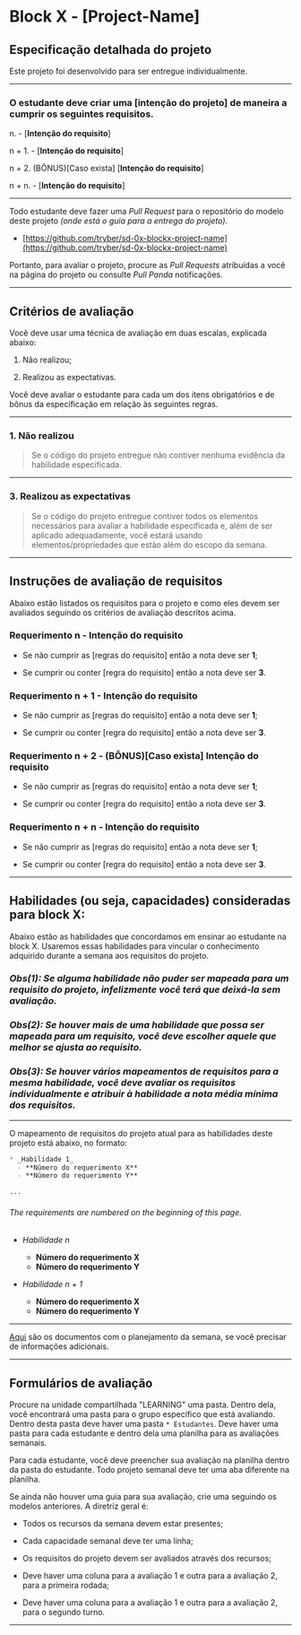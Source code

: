 # Block X - [Project-Name]

## Especificação detalhada do projeto

Este projeto foi desenvolvido para ser entregue individualmente.

---

### O estudante deve criar uma [intenção do projeto] de maneira a cumprir os seguintes requisitos.

n. - [**Intenção do requisito**]

n + 1. - [**Intenção do requisito**]

n + 2. (BÔNUS)[Caso exista] [**Intenção do requisito**]

n + n. - [**Intenção do requisito**]

---

Todo estudante deve fazer uma _Pull Request_ para o repositório do modelo deste projeto _(onde está o guia para a entrega do projeto)_.

* [https://github.com/tryber/sd-0x-blockx-project-name](https://github.com/tryber/sd-0x-blockx-project-name)


Portanto, para avaliar o projeto, procure as _Pull Requests_ atribuídas a você na página do projeto ou consulte _Pull Panda_ notificações.

---

## Critérios de avaliação

Você deve usar uma técnica de avaliação em duas escalas, explicada abaixo:

1. Não realizou;

3. Realizou as expectativas.

Você deve avaliar o estudante para cada um dos itens obrigatórios e de bônus da especificação em relação às seguintes regras.

---

### 1. Não realizou

> Se o código do projeto entregue não contiver nenhuma evidência da habilidade especificada.

---

### 3. Realizou as expectativas

> Se o código do projeto entregue contiver todos os elementos necessários para avaliar a habilidade especificada e, além de ser aplicado adequadamente, você estará usando elementos/propriedades que estão além do escopo da semana.

---

## Instruções de avaliação de requisitos

Abaixo estão listados os requisitos para o projeto e como eles devem ser avaliados seguindo os critérios de avaliação descritos acima.

### Requerimento n - **Intenção do requisito**

  * Se não cumprir as [regras do requisito] então a nota deve ser **1**;

  * Se cumprir ou conter [regra do requisito] então a nota deve ser **3**.

### Requerimento n + 1 - **Intenção do requisito**

  * Se não cumprir as [regras do requisito] então a nota deve ser **1**;

  * Se cumprir ou conter [regra do requisito] então a nota deve ser **3**.

### Requerimento n + 2 - (BÔNUS)[Caso exista] **Intenção do requisito**

  * Se não cumprir as [regras do requisito] então a nota deve ser **1**;

  * Se cumprir ou conter [regra do requisito] então a nota deve ser **3**.

### Requerimento n + n - **Intenção do requisito**

  * Se não cumprir as [regras do requisito] então a nota deve ser **1**;

  * Se cumprir ou conter [regra do requisito] então a nota deve ser **3**.

---

## Habilidades (ou seja, capacidades) consideradas para block X:

Abaixo estão as habilidades que concordamos em ensinar ao estudante na block X. Usaremos essas habilidades para vincular o conhecimento adquirido durante a semana aos requisitos do projeto.

### _Obs(1): Se alguma habilidade não puder ser mapeada para um requisito do projeto, infelizmente você terá que deixá-la sem avaliação._

### _Obs(2): Se houver mais de uma habilidade que possa ser mapeada para um requisito, você deve escolher aquele que melhor se ajusta ao requisito._

### _Obs(3): Se houver vários mapeamentos de requisitos para a mesma habilidade, você deve avaliar os requisitos individualmente e atribuir à habilidade a nota média mínima dos requisitos._

---

O mapeamento de requisitos do projeto atual para as habilidades deste projeto está abaixo, no formato:

```markdown
* _Habilidade 1_
  - **Número do requerimento X**
  - **Número do requerimento Y**

...
```

###### The requirements are numbered on the beginning of this page.

* _Habilidade n_
  - **Número do requerimento X**
  - **Número do requerimento Y**

* _Habilidade n + 1_
  - **Número do requerimento X**
  - **Número do requerimento Y**

---

[Aqui](https://docs.google.com/document/d/1SHujyA5bYs_QHzFcp_Y8LnW68aVuDnPtVLg1d0FcniM/edit) são os documentos com o planejamento da semana, se você precisar de informações adicionais.

---

## Formulários de avaliação

Procure na unidade compartilhada "LEARNING" uma pasta. Dentro dela, você encontrará uma pasta para o grupo específico que está avaliando. Dentro desta pasta deve haver uma pasta `* Estudantes`. Deve haver uma pasta para cada estudante e dentro dela uma planilha para as avaliações semanais.

Para cada estudante, você deve preencher sua avaliação na planilha dentro da pasta do estudante. Todo projeto semanal deve ter uma aba diferente na planilha.

Se ainda não houver uma guia para sua avaliação, crie uma seguindo os modelos anteriores. A diretriz geral é:
  * Todos os recursos da semana devem estar presentes;

  * Cada capacidade semanal deve ter uma linha;

  * Os requisitos do projeto devem ser avaliados através dos recursos;

  * Deve haver uma coluna para a avaliação 1 e outra para a avaliação 2, para a primeira rodada;

  * Deve haver uma coluna para a avaliação 1 e outra para a avaliação 2, para o segundo turno.

---
